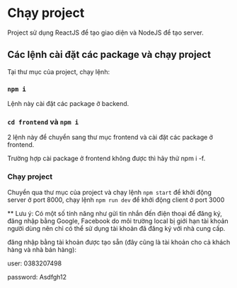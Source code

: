 # Chạy project

Project sử dụng ReactJS để tạo giao diện và NodeJS để tạo server.

## Các lệnh cài đặt các package và chạy project

Tại thư mục của project, chạy lệnh:

### `npm i`

Lệnh này cài đặt các package ở backend.

### `cd frontend` và `npm i`
2 lệnh này để chuyển sang thư mục frontend và cài đặt các package ở frontend.

Trường hợp cài package ở frontend không được thì hãy thử npm i -f.

### Chạy project
Chuyển qua thư mục của project và chạy lệnh `npm start` để khởi động server ở port 8000, chạy lệnh `npm run dev` để khởi động client ở port 3000

** Lưu ý: Có một số tính năng như gửi tin nhắn đến điện thoại để đăng ký, đăng nhập bằng Google, Facebook do môi trường local bị giới hạn tài khoản người dùng nên chỉ có thể sử dụng tài khoản đã đăng ký với nhà cung cấp.

đăng nhập bằng tài khoản được tạo sẵn (đây cũng là tài khoản cho cả khách hàng và nhà bán hàng):

user: 0383207498

password: Asdfgh12